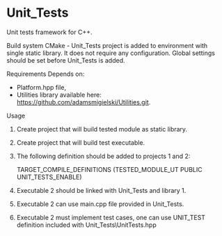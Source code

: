 # Unit_Tests
Unit tests framework for C++.

Build system
CMake - Unit_Tests project is added to environment with single static library.
It does not require any configuration.
Global settings should be set before Unit_Tests is added.

Requirements
Depends on:
 - Platform.hpp file,
 - Utilities library available here: https://github.com/adamsmigielski/Utilities.git.

Usage
1. Create project that will build tested module as static library.
2. Create project that will build test executable.
3. The following definition should be added to projects 1 and 2:
	
	TARGET_COMPILE_DEFINITIONS (TESTED_MODULE_UT PUBLIC UNIT_TESTS_ENABLE)
	
4. Executable 2 should be linked with Unit_Tests and library 1.
5. Executable 2 can use main.cpp file provided in Unit_Tests.
6. Executable 2 must implement test cases, one can use UNIT_TEST definition included with Unit_Tests\UnitTests.hpp
